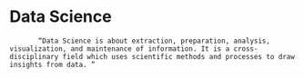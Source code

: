 # Data Science


           “Data Science is about extraction, preparation, analysis, visualization, and maintenance of information. It is a cross-disciplinary field which uses scientific methods and processes to draw insights from data. ”

